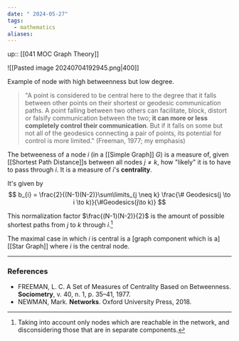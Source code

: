 ```yaml
---
date: " 2024-05-27"
tags:
  - mathematics
aliases:
---
```


up:: [[041 MOC Graph Theory]]

![[Pasted image 20240704192945.png|400]]

Example of node with high betweenness but low degree.

> "A point is considered to be central here to the degree that it falls between other points on their shortest or geodesic communication paths. A point falling between two others can facilitate, block, distort or falsify communication between the two; **it can more or less completely control their communication**. But if it falls on some but not all of the geodesics connecting a pair of points, its potential for control is more limited." (Freeman, 1977; my emphasis)

The betweeness of a node $i$ (in a [[Simple Graph]] $G$) is a measure of, given [[Shortest Path Distance]]s between all nodes $j \neq k$, how "likely" it is to have to pass through $i$. It is a measure of $i$'s **centrality**.

It's given by
$$
b_{i} = \frac{2}{(N-1)(N-2)}\sum\limits_{j \neq k} \frac{\# Geodesics(j \to i \to k)}{\#Geodesics(j\to k)}
$$

This normalization factor $\frac{(N-1)(N-2)}{2}$ is the amount of possible shortest paths from $j$ to $k$ through $i$.[^1]

The maximal case in which $i$ is central is a [graph component which is a] [[Star Graph]] where $i$ is the central node.

---
### References
- FREEMAN, L. C. A Set of Measures of Centrality Based on Betweenness. **Sociometry**, v. 40, n. 1, p. 35–41, 1977.
- NEWMAN, Mark. **Networks**. Oxford University Press, 2018.

[^1]: Taking into account only nodes which are reachable in the network, and disconsidering those that are in separate components.